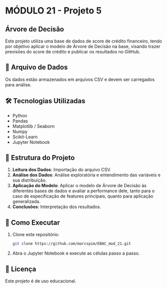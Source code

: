 # **MÓDULO 21 - Projeto 5**

## Árvore de Decisão

Este projeto utiliza uma base de dados de score de crédito financeiro, tendo por objetivo aplicar o modelo de Árvore de Decisão na base, visando trazer previsões do score de crédito e publicar os resultados no GitHub.

## 📂 Arquivo de Dados
Os dados estão armazenados em arquivos CSV e devem ser carregados para análise.

## 🛠 Tecnologias Utilizadas
- Python
- Pandas
- Matplotlib / Seaborn
- Numpy
- Scikit-Learn
- Jupyter Notebook

## 📌 Estrutura do Projeto
1. **Leitura dos Dados**: Importação do arquivo CSV.
2. **Análise dos Dados**: Análise exploratória e entendimento das variáveis e sua distribuição.
3. **Aplicação do Modelo**: Aplicar o modelo de Árvore de Decisão às diferentes bases de dados e avaliar a performance dele, tanto para o caso de especificação de features principais, quanto para aplicação generalizada.
4. **Conclusões**: Interpretação dos resultados.

## 🚀 Como Executar
1. Clone este repositório:
   ```bash
   git clone https://github.com/marcspim/EBAC_mod_21.git
   ```
2. Abra o Jupyter Notebook e execute as células passo a passo.

## 📜 Licença
Este projeto é de uso educacional.
